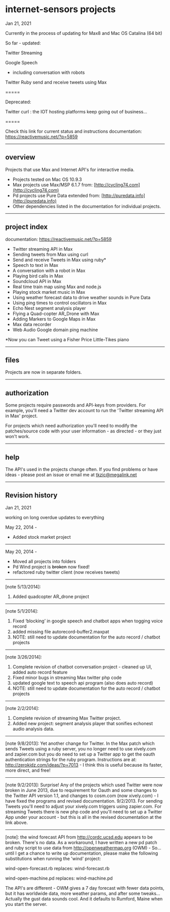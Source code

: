 # internet-sensors projects

Jan 21, 2021

Currently in the process of updating for Max8 and Mac OS Catalina (64 bit)

So far - updated:

Twitter Streaming

Google Speech

- including conversation with robots

Twitter Ruby send and receive tweets using Max

=====

Deprecated:

Twitter curl : the IOT hosting platforms keep going out of business...

=====

Check this link for current status and instructions
documentation: https://reactivemusic.net/?p=5859

---
 
## overview

Projects that use Max and Internet API's for interactive media.

* Projects tested on Mac OS 10.9.3
* Max projects use Max/MSP 6.1.7 from: [http://cycling74.com](http://cycling74.com) 
* Pd projects use Pure Data extended from: [http://puredata.info](http://puredata.info)
* Other dependencies listed in the documentation for individual projects.

---
## project index

documentation: https://reactivemusic.net/?p=5859


* Twitter streaming API in Max
* Sending tweets from Max using curl
* Send and receive Tweets in Max using ruby*
* Speech to text in Max 
* A conversation with a robot in Max 
* Playing bird calls in Max 
* Soundcloud API in Max 
* Real time train map using Max and node.js 
* Playing stock market music in Max 
* Using weather forecast data to drive weather sounds in Pure Data
* Using ping times to control oscillators in Max
* Echo Nest segment analysis player 
* Flying a Quad-copter AR_Drone with Max
* Adding Markers to Google Maps in Max
* Max data recorder
* Web Audio Google domain ping machine

*Now you can Tweet using a Fisher Price Little-Tikes piano

---

## files

Projects are now in separate folders.

---
## authorization

Some projects require passwords and API-keys from providers. For example, you'll need a Twitter dev account to run the 'Twitter streaming API in Max' project. 

For projects which need authorization you'll need to modify the patches/source code with your user information - as directed - or they just won't work.


---
## help

The API's used in the projects change often. If you find problems or have ideas - please post an issue or email me at tkzic@megalink.net 

---

## Revision history

Jan 21, 2021

working on long overdue updates to everything

May 22, 2014 - 

* Added stock market project

---


May 20, 2014 - 

* Moved all projects into folders
* Pd Wind project is ~~broken~~ now fixed!
* refactored ruby twitter client (now receives tweets)


---

[note 5/13/2014]: 
1) Added quadcopter AR_drone project

---

[note 5/1/2014]: 
1) Fixed ‘blocking’ in google speech and chatbot apps when togging voice record
2) added missing file autorecord-buffer2.maxpat
3) NOTE: still need to update documentation for the auto record / chatbot projects


---

[note 3/26/2014]: 
1) Complete revision of chatbot conversation project - cleaned up UI, added auto record feature
2) Fixed minor bugs in streaming Max twitter php code
3) updated google text to speech api program (also does auto record)
4) NOTE: still need to update documentation for the auto record / chatbot projects


---

[note 2/2/2014]: 
1) Complete revision of streaming Max Twitter project.
2) Added new project: segment analysis player that sonifies echonest audio analysis data.

---

[note 9/8/2013]: 
Yet another change for Twitter. In the Max patch which sends Tweets using a ruby server, you no longer need to use xively.com and zapier.com but you do need to set up a Twitter app to get the oauth authentication strings for the ruby program. Instructions are at: http://zerokidz.com/ideas/?p=7013 - I think this is useful because its faster, more direct, and free!

---

[note 9/2/2013]: Surprise! Any of the projects which used Twitter were now broken in June 2013, due to requirement for Oauth and some changes to the Twitter API version 1.1, and changes to cosm.com (now xively.com) - I have fixed the programs and revised documentation. 9/2/2013. For sending Tweets you'll need to adjust your xively.com triggers using zapier.com. For streaming Tweets there is new php code and you'll need to set up a Twitter App under your account - but this is all in the revised documentation at the link above.


---

[note]: the wind forecast API from http://cordc.ucsd.edu appears to be broken. There's no data. As a 
workaround, I have written a new pd patch and ruby script to use data from http://openweathermap.org (OWM) -
So... until I get a chance to write up documentation, please make the following substitutions when
running the 'wind' project:

wind-open-forecast.rb replaces: wind-forecast.rb

wind-open-machine.pd replaces: wind-machine.pd

The API's are different - OWM gives a 7 day forecast with fewer data points, but it has worldwide data,
more weather params, and after some tweaks... Actually the gust data sounds cool. And it defaults to 
Rumford, Maine when you start the server. 



